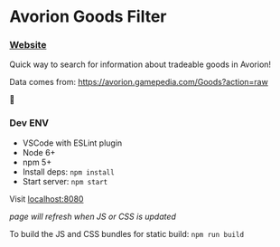 # Avorion Goods Filter

### [Website](https://selfup.github.io/avorion/)

Quick way to search for information about tradeable goods in Avorion!

Data comes from: https://avorion.gamepedia.com/Goods?action=raw

:rocket:

### Dev ENV

- VSCode with ESLint plugin
- Node 6+
- npm 5+
- Install deps: `npm install`
- Start server: `npm start`

Visit [localhost:8080](http://localhost:8080)

_page will refresh when JS or CSS is updated_

To build the JS and CSS bundles for static build: `npm run build`
